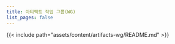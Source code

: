 ```yaml
---
title: 아티팩트 작업 그룹(WG)
list_pages: false
---
```

{{< include path="assets/content/artifacts-wg/README.md" >}}
